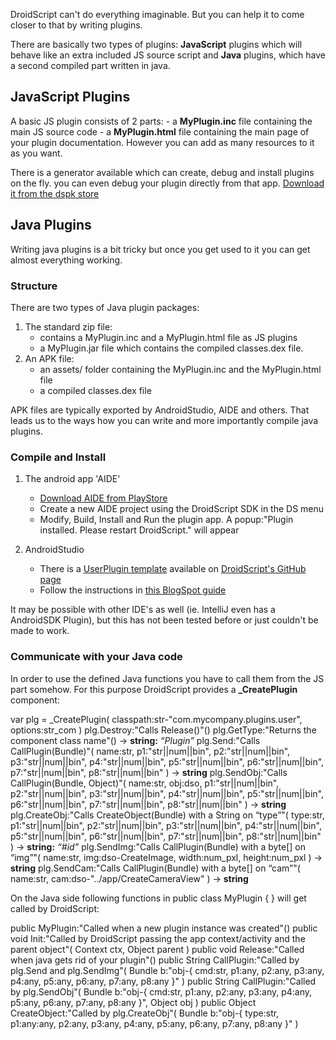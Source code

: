 DroidScript can't do everything imaginable. But you can help it to come closer to that by writing plugins.

There are basically two types of plugins: **JavaScript** plugins which will behave like an extra included JS source script and
**Java** plugins, which have a second compiled part written in java.

## JavaScript Plugins
A basic JS plugin consists of 2 parts:
	- a **MyPlugin.inc** file containing the main JS source code
	- a **MyPlugin.html** file containing the main page of your plugin documentation.
However you can add as many resources to it as you want.

There is a generator available which can create, debug and install plugins on the fly. you can even debug your plugin directly from that app.
[Download it from the dspk store](https://dspk.justplayer.de/browse/view/67)


## Java Plugins
Writing java plugins is a bit tricky but once you get used to it you can get almost everything working.

### Structure
There are two types of Java plugin packages:
1. The standard zip file:
	- contains a MyPlugin.inc and a MyPlugin.html file as JS plugins
	- a MyPlugin.jar file which contains the compiled classes.dex file.
2. An APK file:
	- an assets/ folder containing the MyPlugin.inc and the MyPlugin.html file
	- a compiled classes.dex file

APK files are typically exported by AndroidStudio, AIDE and others.
That leads us to the ways how you can write and more importantly compile java plugins.

### Compile and Install
1. The android app 'AIDE'
	- [Download AIDE from PlayStore](https://play.google.com/store/apps/details?id=com.aide.ui)
	- Create a new AIDE project using the DroidScript SDK in the DS menu
	- Modify, Build, Install and Run the plugin app. A popup:"Plugin installed. Please restart DroidScript." will appear

2. AndroidStudio
	- There is a [UserPlugin template](https://github.com/DroidScript/Plugin-UserPlugin) available on [DroidScript's GitHub page](https://github.com/DroidScript)
	- Follow the instructions in [this BlogSpot guide](https://symbroson.blogspot.com/2018/02/ds-java-plugins-android-studio.html)

It may be possible with other IDE's as well (ie. IntelliJ even has a AndroidSDK Plugin), but this has not been tested before or just couldn't be made to work.

### Communicate with your Java code
In order to use the defined Java functions you have to call them from the JS part somehow.
For this purpose DroidScript provides a **\_CreatePlugin** component:

<js noinl>var plg = \_CreatePlugin( classpath:str-"com.mycompany.plugins.user", options:str\_com )</js>
<js noinl>plg.Destroy:"Calls Release()"()</js>
<js noinl>plg.GetType:"Returns the component class name"() → **string:** _“Plugin”_</js>
<js noinl>plg.Send:"Calls CallPlugin(Bundle)"( name:str, p1:"str||num||bin", p2:"str||num||bin", p3:"str||num||bin", p4:"str||num||bin", p5:"str||num||bin", p6:"str||num||bin", p7:"str||num||bin", p8:"str||num||bin" ) → **string**</js>
<js noinl>plg.SendObj:"Calls CallPlugin(Bundle, Object)"( name:str, obj:dso, p1:"str||num||bin", p2:"str||num||bin", p3:"str||num||bin", p4:"str||num||bin", p5:"str||num||bin", p6:"str||num||bin", p7:"str||num||bin", p8:"str||num||bin" ) → **string**</js>
<js noinl>plg.CreateObj:"Calls CreateObject(Bundle) with a String on “type”"( type:str, p1:"str||num||bin", p2:"str||num||bin", p3:"str||num||bin", p4:"str||num||bin", p5:"str||num||bin", p6:"str||num||bin", p7:"str||num||bin", p8:"str||num||bin" ) → **string:** _“#id”_</js>
<js noinl>plg.SendImg:"Calls CallPlugin(Bundle) with a byte[] on “img”"( name:str, img:dso-CreateImage, width:num\_pxl, height:num\_pxl ) → **string**</js>
<js noinl>plg.SendCam:"Calls CallPlugin(Bundle) with a byte[] on “cam”"( name:str, cam:dso-"../app/CreateCameraView" ) → **string**</js>

On the Java side following functions in <java nobox>public class MyPlugin { }</java> will get called by DroidScript:

<java noinl>public MyPlugin:"Called when a new plugin instance was created"()</java>
<java noinl>public void Init:"Called by DroidScript passing the app context/activity and the parent object"( Context ctx, Object parent )</java>
<java noinl>public void Release:"Called when java gets rid of your plugin"()</java>
<java noinl>public String CallPlugin:"Called by plg.Send and plg.SendImg"( Bundle b:"obj-{ cmd:str, p1:any, p2:any, p3:any, p4:any, p5:any, p6:any, p7:any, p8:any }" )</java>
<java noinl>public String CallPlugin:"Called by plg.SendObj"( Bundle b:"obj-{ cmd:str, p1:any, p2:any, p3:any, p4:any, p5:any, p6:any, p7:any, p8:any }", Object obj )</java>
<java noinl>public Object CreateObject:"Called by plg.CreateObj"( Bundle b:"obj-{ type:str, p1:any:any, p2:any, p3:any, p4:any, p5:any, p6:any, p7:any, p8:any }" )</java>
<!--java noinl>public void CallScript(Bundle b, String webViewId)</java-->
